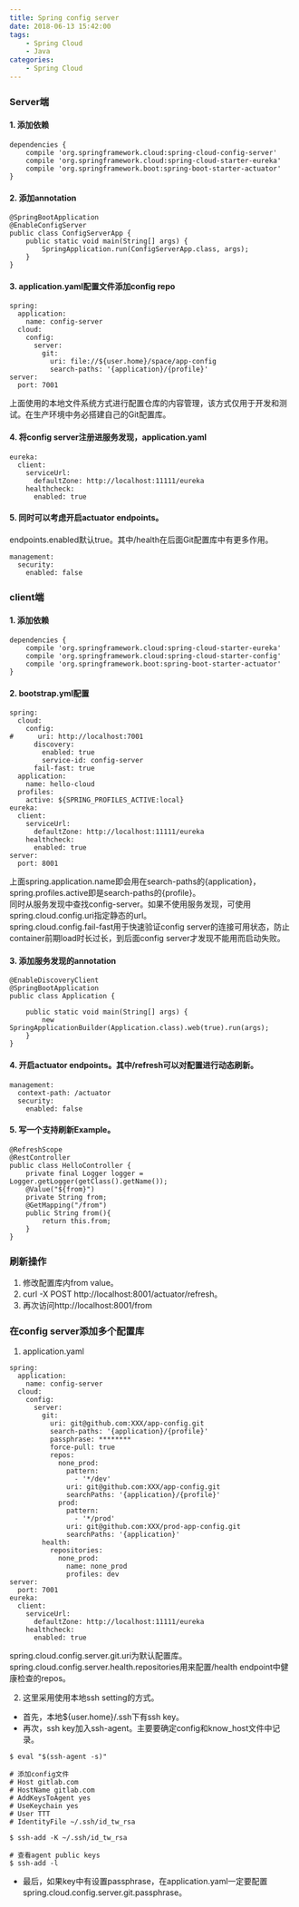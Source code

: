 ```yaml
---
title: Spring config server
date: 2018-06-13 15:42:00  
tags: 
    - Spring Cloud
    - Java
categories: 
    - Spring Cloud
---
```


### Server端
#### 1. 添加依赖  
```
dependencies {
    compile 'org.springframework.cloud:spring-cloud-config-server'
    compile 'org.springframework.cloud:spring-cloud-starter-eureka'
    compile 'org.springframework.boot:spring-boot-starter-actuator'
}
```

#### 2. 添加annotation  
```
@SpringBootApplication
@EnableConfigServer
public class ConfigServerApp {
    public static void main(String[] args) {
        SpringApplication.run(ConfigServerApp.class, args);
    }
}
```

#### 3. application.yaml配置文件添加config repo  
```
spring:
  application:
    name: config-server
  cloud:
    config:
      server:
        git:
          uri: file://${user.home}/space/app-config
          search-paths: '{application}/{profile}'
server:
  port: 7001
```
上面使用的本地文件系统方式进行配置仓库的内容管理，该方式仅用于开发和测试。在生产环境中务必搭建自己的Git配置库。

#### 4. 将config server注册进服务发现，application.yaml
```
eureka:
  client:
    serviceUrl:
      defaultZone: http://localhost:11111/eureka
    healthcheck:
      enabled: true
```

#### 5. 同时可以考虑开启actuator endpoints。  
endpoints.enabled默认true。其中/health在后面Git配置库中有更多作用。  
```
management:
  security:
    enabled: false
```

### client端
#### 1. 添加依赖
```
dependencies {
    compile 'org.springframework.cloud:spring-cloud-starter-eureka'
    compile 'org.springframework.cloud:spring-cloud-starter-config'
    compile 'org.springframework.boot:spring-boot-starter-actuator'
}
```

#### 2. bootstrap.yml配置  
```
spring:
  cloud:
    config:
#      uri: http://localhost:7001
      discovery:
        enabled: true
        service-id: config-server
      fail-fast: true
  application:
    name: hello-cloud
  profiles:
    active: ${SPRING_PROFILES_ACTIVE:local}
eureka:
  client:
    serviceUrl:
      defaultZone: http://localhost:11111/eureka
    healthcheck:
      enabled: true
server:
  port: 8001
```
上面spring.application.name即会用在search-paths的{application}，spring.profiles.active即是search-paths的{profile}。  
同时从服务发现中查找config-server。如果不使用服务发现，可使用spring.cloud.config.uri指定静态的url。  
spring.cloud.config.fail-fast用于快速验证config server的连接可用状态，防止container前期load时长过长，到后面config server才发现不能用而启动失败。

#### 3. 添加服务发现的annotation
```
@EnableDiscoveryClient
@SpringBootApplication
public class Application {

    public static void main(String[] args) {
        new SpringApplicationBuilder(Application.class).web(true).run(args);
    }
}
```

#### 4. 开启actuator endpoints。其中/refresh可以对配置进行动态刷新。
```
management:
  context-path: /actuator
  security:
    enabled: false
```

#### 5. 写一个支持刷新Example。
```
@RefreshScope
@RestController
public class HelloController {
    private final Logger logger = Logger.getLogger(getClass().getName());
    @Value("${from}")
    private String from;
    @GetMapping("/from")
    public String from(){
        return this.from;
    }
}
```

### 刷新操作
1. 修改配置库内from value。
2. curl -X POST http://localhost:8001/actuator/refresh。
3. 再次访问http://localhost:8001/from

### 在config server添加多个配置库
1. application.yaml
```
spring:
  application:
    name: config-server
  cloud:
    config:
      server:
        git:
          uri: git@github.com:XXX/app-config.git
          search-paths: '{application}/{profile}'
          passphrase: ********
          force-pull: true
          repos:
            none_prod:
              pattern:
                - '*/dev'
              uri: git@github.com:XXX/app-config.git
              searchPaths: '{application}/{profile}'
            prod:
              pattern:
                - '*/prod'
              uri: git@github.com:XXX/prod-app-config.git
              searchPaths: '{application}'
        health:
          repositories:
            none_prod:
              name: none_prod
              profiles: dev
server:
  port: 7001
eureka:
  client:
    serviceUrl:
      defaultZone: http://localhost:11111/eureka
    healthcheck:
      enabled: true
```
spring.cloud.config.server.git.uri为默认配置库。
spring.cloud.config.server.health.repositories用来配置/health endpoint中健康检查的repos。

2. 这里采用使用本地ssh setting的方式。

* 首先，本地${user.home}/.ssh下有ssh key。
* 再次，ssh key加入ssh-agent。主要要确定config和know_host文件中记录。  
```
$ eval "$(ssh-agent -s)"

# 添加config文件
# Host gitlab.com
# HostName gitlab.com
# AddKeysToAgent yes
# UseKeychain yes
# User TTT
# IdentityFile ~/.ssh/id_tw_rsa

$ ssh-add -K ~/.ssh/id_tw_rsa

# 查看agent public keys
$ ssh-add -l
```
* 最后，如果key中有设置passphrase，在application.yaml一定要配置spring.cloud.config.server.git.passphrase。

